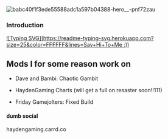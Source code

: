 ![babc40f1f3ede55588adc1a597b04388-hero__-pnf72zau](https://user-images.githubusercontent.com/107285739/178088201-abe4ec91-aa05-48d9-88e2-9e9115aff31d.png)
### Introduction

[![Typing SVG](https://readme-typing-svg.herokuapp.com?size=25&color=FFFFFF&lines=Say+Hi+To+Me :))](https://git.io/typing-svg)

## Mods I for some reason work on
* Dave and Bambi: Chaotic Gambit

* HaydenGaming Charts (will get a full on resaster soon!!111)

* Friday Gamejolters: Fixed Build

#### dumb social
haydengaming.carrd.co
